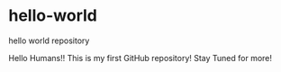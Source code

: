 # hello-world
hello world repository


Hello Humans!!
This is my first GitHub repository! Stay Tuned for more!
